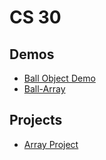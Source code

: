# CS 30 

## Demos
- [Ball Object Demo](ball-object)
- [Ball-Array](ball-array)

## Projects
- [Array Project](array-project)

